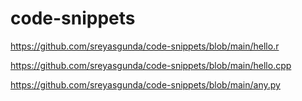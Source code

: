 # code-snippets
https://github.com/sreyasgunda/code-snippets/blob/main/hello.r

https://github.com/sreyasgunda/code-snippets/blob/main/hello.cpp

https://github.com/sreyasgunda/code-snippets/blob/main/any.py

